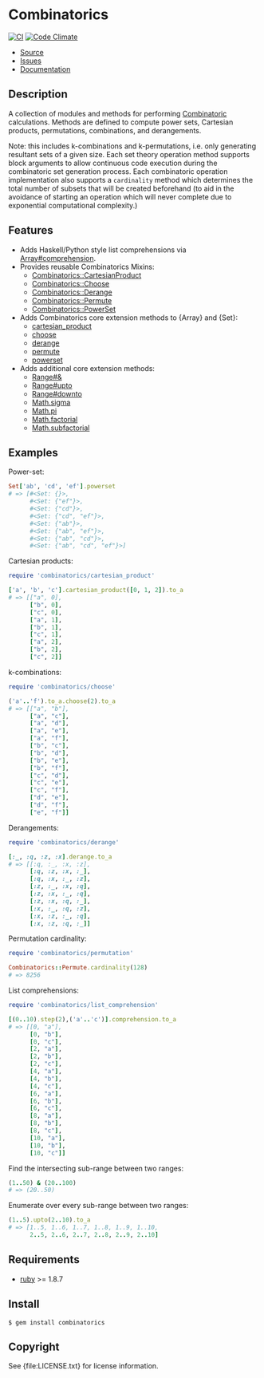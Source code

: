 # Combinatorics

[![CI](https://github.com/postmodern/combinatorics/actions/workflows/ruby.yml/badge.svg)](https://github.com/postmodern/combinatorics/actions/workflows/ruby.yml)
[![Code Climate](https://codeclimate.com/github/postmodern/combinatorics.svg)](https://codeclimate.com/github/postmodern/combinatorics)

* [Source](https://github.com/postmodern/combinatorics)
* [Issues](https://github.com/postmodern/combinatorics/issues)
* [Documentation](http://rubydoc.info/gems/combinatorics)

## Description

A collection of modules and methods for performing
[Combinatoric](http://en.wikipedia.org/wiki/Combinatoric) calculations.
Methods are defined to compute power sets, Cartesian products, permutations, 
combinations, and derangements.

Note: this includes k-combinations and k-permutations, i.e. only generating
resultant sets of a given size. Each set theory operation method supports block 
arguments to allow continuous code execution during the combinatoric set
generation process. Each combinatoric operation implementation also supports a
`cardinality` method which determines the total number of subsets that will be
created beforehand (to aid in the avoidance of starting an operation which will 
never complete due to exponential computational complexity.)

## Features

* Adds Haskell/Python style list comprehensions via [Array#comprehension].
* Provides reusable Combinatorics Mixins:
  * [Combinatorics::CartesianProduct]
  * [Combinatorics::Choose]
  * [Combinatorics::Derange]
  * [Combinatorics::Permute]
  * [Combinatorics::PowerSet]
* Adds Combinatorics core extension methods to {Array} and {Set}:
  * [cartesian_product]
  * [choose]
  * [derange]
  * [permute]
  * [powerset]
* Adds additional core extension methods:
  * [Range#&]
  * [Range#upto]
  * [Range#downto]
  * [Math.sigma]
  * [Math.pi]
  * [Math.factorial]
  * [Math.subfactorial]

[Array#comprehension]: https://rubydoc.info/gems/combinatorics/Array#comprehension-instance_method
[Combinatorics::CartesianProduct]: https://rubydoc.info/gems/combinatorics/Combinatorics/CartesianProduct
[Combinatorics::Choose]: https://rubydoc.info/gems/combinatorics/Combinatorics/Choose
[Combinatorics::Derange]: https://rubydoc.info/gems/combinatorics/Combinatorics/Derange
[Combinatorics::Permute]: https://rubydoc.info/gems/combinatorics/Combinatorics/Permute
[Combinatorics::PowerSet]: https://rubydoc.info/gems/combinatorics/Combinatorics/PowerSet
[cartesian_product]: https://rubydoc.info/gems/combinatorics/Combinatorics/CartesianProduct/Mixin#cartesian_product-instance_method
[choose]: https://rubydoc.info/gems/combinatorics/Combinatorics/Choose/Mixin#choose-instance_method
[derange]: https://rubydoc.info/gems/combinatorics/Combinatorics/Derange/Mixin#derange-instance_method
[permute]: https://rubydoc.info/gems/combinatorics/Combinatorics/Permute/Mixin#permute-instance_method
[powerset]: https://rubydoc.info/gems/combinatorics/Combinatorics/PowerSet/Mixin#powerset-instance_method
[Range#&]: https://rubydoc.info/gems/combinatorics/Range#&-instance_method
[Range#upto]: https://rubydoc.info/gems/combinatorics/Range#upto-instance_method
[Range#downto]: https://rubydoc.info/gems/combinatorics/Range#downto-instance_method
[Math.sigma]: https://rubydoc.info/gems/combinatorics/Math#sigma-class_method
[Math.pi]: https://rubydoc.info/gems/combinatorics/Math#pi-class_method
[Math.factorial]: https://rubydoc.info/gems/combinatorics/Math#factorial-class_method
[Math.subfactorial]: https://rubydoc.info/gems/combinatorics/Math#subfactorial-class_method

## Examples

Power-set:

```ruby
Set['ab', 'cd', 'ef'].powerset
# => [#<Set: {}>,
      #<Set: {"ef"}>,
      #<Set: {"cd"}>,
      #<Set: {"cd", "ef"}>,
      #<Set: {"ab"}>,
      #<Set: {"ab", "ef"}>,
      #<Set: {"ab", "cd"}>,
      #<Set: {"ab", "cd", "ef"}>]
```

Cartesian products:

```ruby
require 'combinatorics/cartesian_product'

['a', 'b', 'c'].cartesian_product([0, 1, 2]).to_a
# => [["a", 0], 
      ["b", 0], 
      ["c", 0], 
      ["a", 1], 
      ["b", 1], 
      ["c", 1], 
      ["a", 2], 
      ["b", 2], 
      ["c", 2]]
```

k-combinations:

```ruby
require 'combinatorics/choose'

('a'..'f').to_a.choose(2).to_a
# => [["a", "b"], 
      ["a", "c"], 
      ["a", "d"], 
      ["a", "e"], 
      ["a", "f"], 
      ["b", "c"], 
      ["b", "d"], 
      ["b", "e"], 
      ["b", "f"], 
      ["c", "d"], 
      ["c", "e"], 
      ["c", "f"], 
      ["d", "e"], 
      ["d", "f"], 
      ["e", "f"]]
```

Derangements:

```ruby
require 'combinatorics/derange'

[:_, :q, :z, :x].derange.to_a
# => [[:q, :_, :x, :z], 
      [:q, :z, :x, :_], 
      [:q, :x, :_, :z], 
      [:z, :_, :x, :q], 
      [:z, :x, :_, :q], 
      [:z, :x, :q, :_], 
      [:x, :_, :q, :z], 
      [:x, :z, :_, :q], 
      [:x, :z, :q, :_]]
```

Permutation cardinality:

```ruby
require 'combinatorics/permutation'

Combinatorics::Permute.cardinality(128)
# => 8256
```

List comprehensions:

```ruby
require 'combinatorics/list_comprehension'

[(0..10).step(2),('a'..'c')].comprehension.to_a
# => [[0, "a"],
      [0, "b"],
      [0, "c"],
      [2, "a"],
      [2, "b"],
      [2, "c"],
      [4, "a"],
      [4, "b"],
      [4, "c"],
      [6, "a"],
      [6, "b"],
      [6, "c"],
      [8, "a"],
      [8, "b"],
      [8, "c"],
      [10, "a"],
      [10, "b"],
      [10, "c"]]
```

Find the intersecting sub-range between two ranges:

```ruby
(1..50) & (20..100)
# => (20..50)
```

Enumerate over every sub-range between two ranges:

```ruby
(1..5).upto(2..10).to_a
# => [1..5, 1..6, 1..7, 1..8, 1..9, 1..10,
      2..5, 2..6, 2..7, 2..8, 2..9, 2..10]
```

## Requirements

* [ruby](http://www.ruby-lang.org/) >= 1.8.7

## Install

```shell
$ gem install combinatorics
```

## Copyright

See {file:LICENSE.txt} for license information.
